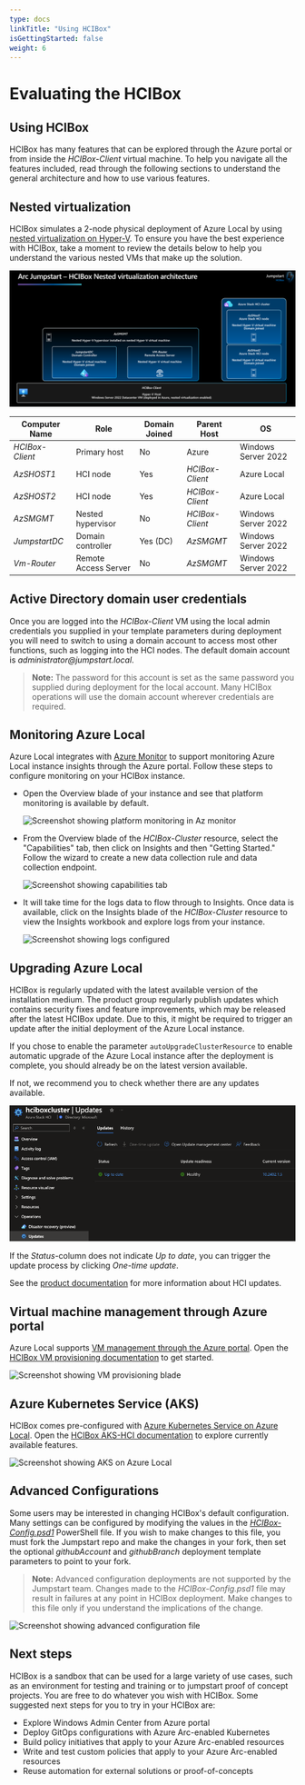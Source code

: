 ```yaml
---
type: docs
linkTitle: "Using HCIBox"
isGettingStarted: false
weight: 6
---
```

# Evaluating the HCIBox

## Using HCIBox

HCIBox has many features that can be explored through the Azure portal or from inside the _HCIBox-Client_ virtual machine. To help you navigate all the features included, read through the following sections to understand the general architecture and how to use various features.

## Nested virtualization

HCIBox simulates a 2-node physical deployment of Azure Local by using [nested virtualization on Hyper-V](https://learn.microsoft.com/virtualization/hyper-v-on-windows/user-guide/nested-virtualization). To ensure you have the best experience with HCIBox, take a moment to review the details below to help you understand the various nested VMs that make up the solution.

  ![Screenshot showing HCIBox nested virtualization stack diagram](./nested_virtualization_arch.png)

| Computer Name    | Role                                | Domain Joined | Parent Host     | OS                  |
| ---------------- | ----------------------------------- | ------------- | --------------- | ------------------- |
| _HCIBox-Client_  | Primary host                        | No            | Azure           | Windows Server 2022 |
| _AzSHOST1_       | HCI node                            | Yes           | _HCIBox-Client_ | Azure Local     |
| _AzSHOST2_       | HCI node                            | Yes           | _HCIBox-Client_ | Azure Local     |
| _AzSMGMT_        | Nested hypervisor                   | No            | _HCIBox-Client_ | Windows Server 2022 |
| _JumpstartDC_    | Domain controller                   | Yes (DC)      | _AzSMGMT_       | Windows Server 2022 |
| _Vm-Router_      | Remote Access Server                | No            | _AzSMGMT_       | Windows Server 2022 |

## Active Directory domain user credentials

Once you are logged into the _HCIBox-Client_ VM using the local admin credentials you supplied in your template parameters during deployment you will need to switch to using a domain account to access most other functions, such as logging into the HCI nodes. The default domain account is _administrator@jumpstart.local_.

  > **Note:** The password for this account is set as the same password you supplied during deployment for the local account. Many HCIBox operations will use the domain account wherever credentials are required.

## Monitoring Azure Local

Azure Local integrates with [Azure Monitor](https://learn.microsoft.com/azure-stack/hci/manage/monitor-hci-single) to support monitoring Azure Local instance insights through the Azure portal. Follow these steps to configure monitoring on your HCIBox instance.

- Open the Overview blade of your instance and see that platform monitoring is available by default.

  ![Screenshot showing platform monitoring in Az monitor](./monitor_platform.png)

- From the Overview blade of the _HCIBox-Cluster_ resource, select the "Capabilities" tab, then click on Insights and then "Getting Started." Follow the wizard to create a new data collection rule and data collection endpoint.

  ![Screenshot showing capabilities tab](./create_dcr.png)

- It will take time for the logs data to flow through to Insights. Once data is available, click on the Insights blade of the _HCIBox-Cluster_ resource to view the Insights workbook and explore logs from your instance.

  ![Screenshot showing logs configured](./hci_insights.png)

## Upgrading Azure Local

HCIBox is regularly updated with the latest available version of the installation medium. The product group regularly publish updates which contains security fixes and feature improvements, which may be released after the latest HCIBox update.
Due to this, it might be required to trigger an update after the initial deployment of the Azure Local instance.

If you chose to enable the parameter `autoUpgradeClusterResource` to enable automatic upgrade of the Azure Local instance after the deployment is complete, you should already be on the latest version available.

If not, we recommend you to check whether there are any updates available.

  ![Screenshot showing instance updates](./cluster_updates.png)

If the _Status_-column does not indicate _Up to date_, you can trigger the update process by clicking _One-time update_.

See the [product documentation](https://learn.microsoft.com/azure-stack/hci/update/about-updates-23h2) for more information about HCI updates.

## Virtual machine management through Azure portal

Azure Local supports [VM management through the Azure portal](https://learn.microsoft.com/azure-stack/hci/manage/azure-arc-enabled-virtual-machines). Open the [HCIBox VM provisioning documentation](../RB/) to get started.

![Screenshot showing VM provisioning blade](./vm_provisioning.png)

## Azure Kubernetes Service (AKS)

HCIBox comes pre-configured with [Azure Kubernetes Service on Azure Local](https://learn.microsoft.com/azure-stack/aks-hci/). Open the [HCIBox AKS-HCI documentation](../AKS/) to explore currently available features.

![Screenshot showing AKS on Azure Local](./cluster_detail.png)

## Advanced Configurations

Some users may be interested in changing HCIBox's default configuration. Many settings can be configured by modifying the values in the [_HCIBox-Config.psd1_](https://github.com/microsoft/azure_arc/blob/main/azure_jumpstart_hcibox/artifacts/PowerShell/HCIBox-Config.psd1) PowerShell file. If you wish to make changes to this file, you must fork the Jumpstart repo and make the changes in your fork, then set the optional _githubAccount_ and _githubBranch_ deployment template parameters to point to your fork.

  > **Note:** Advanced configuration deployments are not supported by the Jumpstart team. Changes made to the _HCIBox-Config.psd1_ file may result in failures at any point in HCIBox deployment. Make changes to this file only if you understand the implications of the change.

![Screenshot showing advanced configuration file](./advanced_config.png)

## Next steps

HCIBox is a sandbox that can be used for a large variety of use cases, such as an environment for testing and training or to jumpstart proof of concept projects. You are free to do whatever you wish with HCIBox. Some suggested next steps for you to try in your HCIBox are:

- Explore Windows Admin Center from Azure portal
- Deploy GitOps configurations with Azure Arc-enabled Kubernetes
- Build policy initiatives that apply to your Azure Arc-enabled resources
- Write and test custom policies that apply to your Azure Arc-enabled resources
- Reuse automation for external solutions or proof-of-concepts

